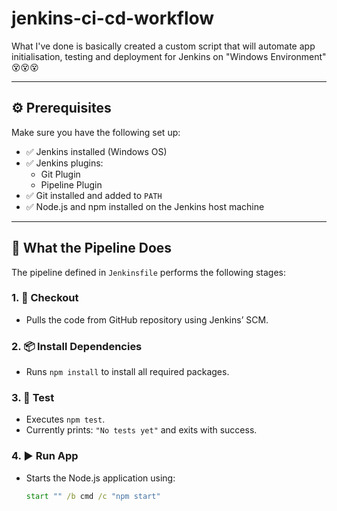 # jenkins-ci-cd-workflow

What I've done is basically created a custom script that will automate app initialisation, testing and deployment for Jenkins on "Windows Environment" 😵😵😵


---

## ⚙️ Prerequisites

Make sure you have the following set up:

- ✅ Jenkins installed (Windows OS)
- ✅ Jenkins plugins:
  - Git Plugin
  - Pipeline Plugin
- ✅ Git installed and added to `PATH`
- ✅ Node.js and npm installed on the Jenkins host machine

---

## 🧪 What the Pipeline Does

The pipeline defined in `Jenkinsfile` performs the following stages:

### 1. 🧾 Checkout
- Pulls the code from GitHub repository using Jenkins’ SCM.

### 2. 📦 Install Dependencies
- Runs `npm install` to install all required packages.

### 3. 🧪 Test
- Executes `npm test`.
- Currently prints: `"No tests yet"` and exits with success.

### 4. ▶️ Run App
- Starts the Node.js application using:
  ```cmd
  start "" /b cmd /c "npm start"
